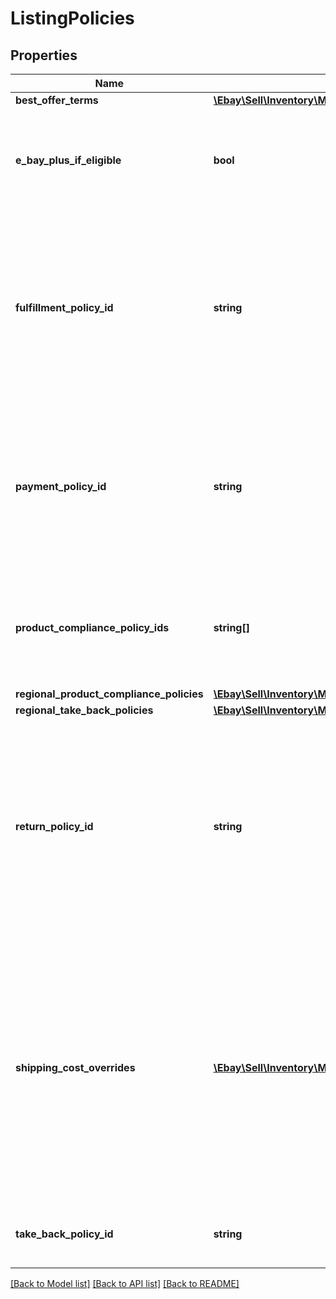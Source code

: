 # ListingPolicies

## Properties
Name | Type | Description | Notes
------------ | ------------- | ------------- | -------------
**best_offer_terms** | [**\Ebay\Sell\Inventory\Model\BestOffer**](BestOffer.md) |  | [optional] 
**e_bay_plus_if_eligible** | **bool** | This field is included in an offer and set to &lt;code&gt;true&lt;/code&gt; if a Top-Rated seller is opted in to the eBay Plus program. With the eBay Plus program, qualified sellers must commit to next-day delivery of the item, and the buyers must have an eBay Plus subscription to be eligible to receive the benefits of this program, which are free, next-day delivery, as well as free returns.&lt;br&gt;&lt;br&gt;&lt;span class&#x3D;\&quot;tablenote\&quot;&gt;&lt;b&gt;Note:&lt;/b&gt; Currently, this program is only available on the Germany and Australian sites.&lt;/span&gt;&lt;br&gt;This field will be returned in the &lt;a href&#x3D;\&quot;/api-docs/sell/inventory/resources/offer/methods/getOffer\&quot; target&#x3D;\&quot;_blank\&quot;&gt;getOffer&lt;/a&gt; and &lt;a href&#x3D;\&quot;/api-docs/sell/inventory/resources/offer/methods/getOffers\&quot; target&#x3D;\&quot;_blank\&quot;&gt;getOffers&lt;/a&gt; methods if set for the offer. | [optional] 
**fulfillment_policy_id** | **string** | This unique identifier indicates the fulfillment business policy that will be used once an offer is published and converted to an eBay listing. This fulfillment business policy will set all fulfillment-related settings for the eBay listing.&lt;br&gt;&lt;br&gt;Business policies are not immediately required for offers, but are required before an offer can be published. The seller should review the fulfillment business policy before assigning it to the offer to make sure it is compatible with the inventory item and the offer settings. The seller may also want to review the shipping service costs in the fulfillment policy, and that seller might decide to override the shipping costs for one or more shipping service options by using the &lt;strong&gt;shippingCostOverrides&lt;/strong&gt; container.&lt;br&gt;&lt;br&gt;Business policies can be created and managed in My eBay or with the &lt;a href&#x3D;\&quot;/api-docs/sell/account/overview.html\&quot; target&#x3D;\&quot;_blank\&quot;&gt;Account API&lt;/a&gt;. To get a list of all return policies associated with a seller&#x27;s account on a specific eBay Marketplace, use the Account API&#x27;s &lt;a href&#x3D;\&quot;/api-docs/sell/account/resources/fulfillment_policy/methods/getFulfillmentPolicies\&quot; target&#x3D;\&quot;_blank\&quot;&gt;getFulfillmentPolicies&lt;/a&gt; method. There are also calls in the &lt;strong&gt;Account API&lt;/strong&gt; to retrieve a fulfillment policy by policy ID or policy name.&lt;br&gt;&lt;br&gt;This field will be returned in the &lt;a href&#x3D;\&quot;/api-docs/sell/inventory/resources/offer/methods/getOffer\&quot; target&#x3D;\&quot;_blank\&quot;&gt;getOffer&lt;/a&gt; and &lt;a href&#x3D;\&quot;/api-docs/sell/inventory/resources/offer/methods/getOffers\&quot; target&#x3D;\&quot;_blank\&quot;&gt;getOffers&lt;/a&gt; methods if set for the offer. | [optional] 
**payment_policy_id** | **string** | This unique identifier indicates the payment business policy that will be used once an offer is published and converted to an eBay listing. This payment business policy will set all payment-related settings for the eBay listing.&lt;br&gt;&lt;br&gt;Business policies are not immediately required for offers, but are required before an offer can be published. The seller should review the payment business policy to make sure that it is compatible with the marketplace and listing category before assigning it to the offer.&lt;br&gt;&lt;br&gt;Business policies can be created and managed in My eBay or with the &lt;a href&#x3D;\&quot;/api-docs/sell/account/overview.html\&quot; target&#x3D;\&quot;_blank\&quot;&gt;Account API&lt;/a&gt;. To get a list of all payment policies associated with a seller&#x27;s account on a specific eBay Marketplace, use the Account API&#x27;s &lt;a href&#x3D;\&quot;/api-docs/sell/account/resources/payment_policy/methods/getPaymentPolicies\&quot; target&#x3D;\&quot;_blank\&quot;&gt;getPaymentPolicies&lt;/a&gt; method. There are also calls in the &lt;strong&gt;Account API&lt;/strong&gt; to retrieve a payment policy by policy ID or policy name.&lt;br&gt;&lt;br&gt;This field will be returned in the &lt;a href&#x3D;\&quot;/api-docs/sell/inventory/resources/offer/methods/getOffer\&quot; target&#x3D;\&quot;_blank\&quot;&gt;getOffer&lt;/a&gt; and &lt;a href&#x3D;\&quot;/api-docs/sell/inventory/resources/offer/methods/getOffers\&quot; target&#x3D;\&quot;_blank\&quot;&gt;getOffers&lt;/a&gt; methods if set for the offer. | [optional] 
**product_compliance_policy_ids** | **string[]** | This field contains the array of unique identifiers indicating the seller-created &lt;i&gt;global&lt;/i&gt; product compliance policies that will be used once an offer is published and converted to a listing.&lt;br&gt;&lt;br&gt;Product compliance policies provide buyers with important information and disclosures about products. For example, if you sell batteries and specific disclosures are required to be shared with all potential buyers, your global product compliance policy could contain the required disclosures.&lt;br&gt;&lt;br&gt;A maximum of six (6) global product compliance policies may apply to &lt;i&gt;each offer&lt;/i&gt;.&lt;span class&#x3D;\&quot;tablenote\&quot;&gt;&lt;b&gt;Note:&lt;/b&gt; For countries that support country-specific policies, use &lt;a href&#x3D;\&quot;#request.listingPolicies.regionalProductCompliancePolicies\&quot;&gt;regionalProductCompliancePolicies&lt;/a&gt; to apply them to an offer.&lt;/span&gt; | [optional] 
**regional_product_compliance_policies** | [**\Ebay\Sell\Inventory\Model\RegionalProductCompliancePolicies**](RegionalProductCompliancePolicies.md) |  | [optional] 
**regional_take_back_policies** | [**\Ebay\Sell\Inventory\Model\RegionalTakeBackPolicies**](RegionalTakeBackPolicies.md) |  | [optional] 
**return_policy_id** | **string** | This unique identifier indicates the return business policy that will be used once an offer is published and converted to an eBay listing. This return business policy will set all return policy settings for the eBay listing.&lt;br&gt;&lt;br&gt;&lt;span class&#x3D;\&quot;tablenote\&quot;&gt;&lt;b&gt;Note:&lt;/b&gt; As a part of Digital Services Act (DSA) requirements, as of April 3, 2023, buyers in the EU must be allowed to return an item within 14 days or more, unless the item is exempt. Where applicable, sellers should update their return policies to reflect this requirement of accepting returns from EU buyers.&lt;/span&gt;&lt;br&gt;Business policies are not immediately required for offers, but are required before an offer can be published. The seller should review the return business policy before assigning it to the offer to make sure it is compatible with the inventory item and the offer settings.&lt;br&gt;&lt;br&gt;Business policies can be created and managed in My eBay or with the &lt;a href&#x3D;\&quot;/developer.ebay.com/api-docs/sell/account/overview.html\&quot; target&#x3D;\&quot;_blank\&quot;&gt;Account API&lt;/a&gt;. To get a list of all return policies associated with a seller&#x27;s account on a specific eBay Marketplace, use the Account API&#x27;s &lt;a href&#x3D;\&quot;/api-docs/sell/account/resources/return_policy/methods/getReturnPolicies\&quot; target&#x3D;\&quot;_blank\&quot;&gt;getReturnPolicies&lt;/a&gt; call. There are also calls in the &lt;strong&gt;Account API&lt;/strong&gt; to retrieve a return policy by policy ID or policy name.&lt;br&gt;&lt;br&gt;This field will be returned in the &lt;a href&#x3D;\&quot;/api-docs/sell/inventory/resources/offer/methods/getOffer\&quot; target&#x3D;\&quot;_blank\&quot;&gt;getOffer&lt;/a&gt; and &lt;a href&#x3D;\&quot;/api-docs/sell/inventory/resources/offer/methods/getOffers\&quot; target&#x3D;\&quot;_blank\&quot;&gt;getOffers&lt;/a&gt; methods if set for the offer. | [optional] 
**shipping_cost_overrides** | [**\Ebay\Sell\Inventory\Model\ShippingCostOverride[]**](ShippingCostOverride.md) | This container is used if the seller wishes to override the shipping costs or surcharge for one or more domestic or international shipping service options defined in the fulfillment listing policy. To override the costs of a specific domestic or international shipping service option, the seller must know the priority/order of that shipping service in the fulfillment listing policy. The name of a shipping service option can be found in the &lt;strong&gt;shippingOptions.shippingServices.shippingServiceCode&lt;/strong&gt; field of the fulfillment policy, and the priority/order of that shipping service option is found in the &lt;strong&gt;shippingOptions.shippingServices.sortOrderId&lt;/strong&gt; field. Both of these values can be retrieved by searching for that fulfillment policy with the &lt;strong&gt;getFulfillmentPolicies&lt;/strong&gt; or &lt;strong&gt;getFulfillmentPolicyByName&lt;/strong&gt; calls of the &lt;strong&gt;Account API&lt;/strong&gt;. The &lt;strong&gt;shippingCostOverrides.priority&lt;/strong&gt; value should match the &lt;strong&gt;shippingOptions.shippingServices.sortOrderId&lt;/strong&gt; in order to override the shipping costs for that shipping service option. The seller must also ensure that the &lt;strong&gt;shippingServiceType&lt;/strong&gt; value is set to &lt;code&gt;DOMESTIC&lt;/code&gt; to override a domestic shipping service option, or to &lt;code&gt;INTERNATIONAL&lt;/code&gt; to override an international shipping service option.&lt;br&gt;&lt;br&gt;A separate &lt;strong&gt;ShippingCostOverrides&lt;/strong&gt; node is needed for each shipping service option whose costs are being overridden. All defined fields of the &lt;strong&gt;shippingCostOverrides&lt;/strong&gt; container should be included, even if the shipping costs and surcharge values are not changing.&lt;br&gt;&lt;br&gt;The &lt;strong&gt;shippingCostOverrides&lt;/strong&gt; container is returned in the &lt;a href&#x3D;\&quot;/api-docs/sell/inventory/resources/offer/methods/getOffer\&quot; target&#x3D;\&quot;_blank\&quot;&gt;getOffer&lt;/a&gt; and &lt;a href&#x3D;\&quot;/api-docs/sell/inventory/resources/offer/methods/getOffers\&quot; target&#x3D;\&quot;_blank\&quot;&gt;getOffers&lt;/a&gt; calls if one or more shipping cost overrides are being applied to the fulfillment policy. | [optional] 
**take_back_policy_id** | **string** | This unique identifier indicates the seller-created &lt;i&gt;global&lt;/i&gt; take-back policy that will be used once an offer is published and converted to a listing.&lt;br&gt;&lt;br&gt;One (1) global take-back policy may be specified &lt;i&gt;per offer&lt;/i&gt;.&lt;br&gt;&lt;span class&#x3D;\&quot;tablenote\&quot;&gt;&lt;b&gt;Note:&lt;/b&gt; For countries that support country-specific policies, use &lt;a href&#x3D;\&quot;#request.listingPolicies.regionalTakeBackPolicies\&quot;&gt;regionalTakeBackPolicies&lt;/a&gt; to apply them to an offer.&lt;/span&gt; | [optional] 

[[Back to Model list]](../../README.md#documentation-for-models) [[Back to API list]](../../README.md#documentation-for-api-endpoints) [[Back to README]](../../README.md)

